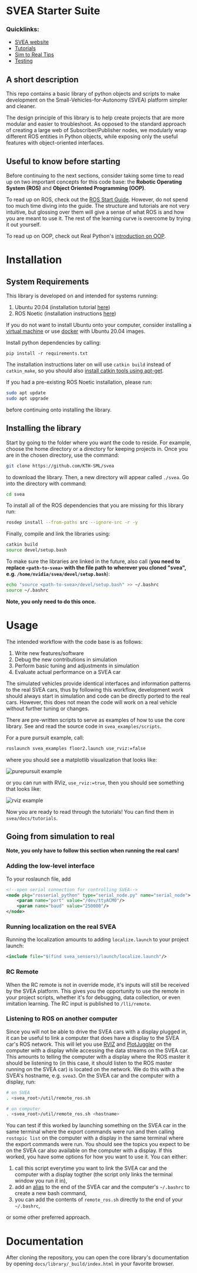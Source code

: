 # SVEA Starter Suite

### Quicklinks:
- [SVEA website](https://svea.eecs.kth.se)
- [Tutorials](https://github.com/KTH-SML/svea/tree/main/docs/tutorials)
- [Sim to Real Tips](https://github.com/KTH-SML/svea#going-from-simulation-to-real)
- [Testing](https://github.com/KTH-SML/svea#testing)

## A short description
This repo contains a basic library of python objects and scripts to make
development on the Small-Vehicles-for-Autonomy (SVEA) platform simpler
and cleaner.

The design principle of this library is to help create projects that are
more modular and easier to troubleshoot. As opposed to the standard
approach of creating a large web of Subscriber/Publisher nodes, we modularly
wrap different ROS entities in Python objects, while exposing only the useful
features with object-oriented interfaces.

## Useful to know before starting
Before continuing to the next sections, consider taking some time to read up on
two important concepts for this code base: the **Robotic Operating System (ROS)**
and **Object Oriented Programming (OOP)**.

To read up on ROS, check out the
[ROS Start Guide](http://wiki.ros.org/ROS/StartGuide). However, do not spend
too much time diving into the guide. The structure and tutorials are not very
intuitive, but glossing over them will give a sense of what ROS is and how you
are meant to use it. The rest of the learning curve is overcome by trying it out
yourself.

To read up on OOP, check out Real Python's
[introduction on OOP](https://realpython.com/python3-object-oriented-programming/).

# Installation

## System Requirements
This library is developed on and intended for systems running:

1. Ubuntu 20.04 (installation tutorial [here](https://ubuntu.com/tutorials/tutorial-install-ubuntu-desktop#1-overview))
2. ROS Noetic (installation instructions [here](http://wiki.ros.org/noetic/Installation/Ubuntu))

If you do not want to install Ubuntu onto your computer, consider installing a
[virtual machine](https://www.osboxes.org/ubuntu/) or use
[docker](https://docs.docker.com/install/) with Ubuntu 20.04 images.

Install python dependencies by calling:

```
pip install -r requirements.txt
```

The installation instructions later on will use `catkin build` instead of
`catkin_make`, so you should also [install catkin tools using apt-get](https://catkin-tools.readthedocs.io/en/latest/installing.html#installing-on-ubuntu-with-apt-get).

If you had a pre-existing ROS Noetic installation, please run:

```bash
sudo apt update
sudo apt upgrade
```

before continuing onto installing the library.

## Installing the library
Start by going to the folder where you want the code to reside.
For example, choose the home directory or a directory for keeping projects in.
Once you are in the chosen directory, use the command:

```bash
git clone https://github.com/KTH-SML/svea
```

to download the library. Then, a new directory will appear called
`./svea`. Go into the directory with command:

```bash
cd svea
```

To install all of the ROS dependencies that you are missing for this library run:

```bash
rosdep install --from-paths src --ignore-src -r -y
```

Finally, compile and link the libraries using:

```bash
catkin build
source devel/setup.bash
```

To make sure the libraries are linked in the future, also call (**you need to replace
`<path-to-svea>` with the file path to wherever you cloned "svea", e.g.
`/home/nvidia/svea/devel/setup.bash`**):

```bash
echo "source <path-to-svea>/devel/setup.bash" >> ~/.bashrc
source ~/.bashrc
```

**Note, you only need to do this once.**

# Usage

The intended workflow with the code base is as follows:
1. Write new features/software
2. Debug the new contributions in simulation
3. Perform basic tuning and adjustments in simulation
4. Evaluate actual performance on a SVEA car

The simulated vehicles provide identical interfaces and information patterns
to the real SVEA cars, thus by following this workflow, development work
should always start in simulation and code can be directly ported to the real
cars. However, this does not mean the code will work on a
real vehicle without further tuning or changes.

There are pre-written scripts to serve as examples of how to use the
core library. See and read the source code in
`svea_examples/scripts`.

For a pure pursuit example, call:

```bash
roslaunch svea_examples floor2.launch use_rviz:=false
```

where you should see a matplotlib visualization that looks like:

![purepursuit example](docs/media/purepursuit.png)

or you can run with RViz, `use_rviz:=true`, then you should see something that
looks like:

![rviz example](docs/media/floor2_rviz.png)

Now you are ready to read through the tutorials! You can find them in `svea/docs/tutorials`.

## Going from simulation to real

**Note, you only have to follow this section when running the real cars!**

### Adding the low-level interface

To your roslaunch file, add

```xml
<!--open serial connection for controlling SVEA-->
<node pkg="rosserial_python" type="serial_node.py" name="serial_node">
    <param name="port" value="/dev/ttyACM0"/>
    <param name="baud" value="250000"/>
</node>
```

### Running localization on the real SVEA

Running the localization amounts to adding `localize.launch` to your project launch:

```xml
<include file="$(find svea_sensors)/launch/localize.launch"/>
```

### RC Remote

When the RC remote is not in override mode, it's inputs will still be received by the SVEA platform. This gives you the opportunity to use the remote in your project scripts, whether it's for debugging, data collection, or even imitation learning. The RC input is published to ```/lli/remote```.

### Listening to ROS on another computer

Since you will not be able to drive the SVEA cars with a display plugged in, it
can be useful to link a computer that does have a display to the SVEA car's ROS
network. This will let you use [RVIZ](http://wiki.ros.org/rviz) and
[PlotJuggler](http://wiki.ros.org/plotjuggler) on the computer with a display
while accessing the data streams on the SVEA car. This amounts to telling the
computer with a display where the ROS master it should be listening to (in this
case, it should listen to the ROS master running on the SVEA car) is located on
the network. We do this with a the SVEA's hostname, e.g. `svea3`. On the SVEA
car and the computer with a display, run:

```bash
# on SVEA
. <svea_root>/util/remote_ros.sh

# on computer
. <svea_root>/util/remote_ros.sh <hostname>
```

You can test if this worked by launching something on the SVEA car in the same terminal where the export commands were run and then calling ```rostopic list``` on the computer with a display in the same terminal where the export commands were run. You should see the topics you expect to be on the SVEA car also available on the computer with a display. If this worked, you have some options for how you want to use it. You can either:
1. call this script everytime you want to link the SVEA car and the computer with a display togther (the script only links the terminal window you run it in),
2. add an [alias](https://mijingo.com/blog/creating-bash-aliases) to the end of the SVEA car and the computer's ```~/.bashrc``` to create a new bash command,
3. you can add the contents of ```remote_ros.sh``` directly to the end of your ```~/.bashrc```,

or some other preferred approach.

# Documentation
After cloning the repository, you can open the core library's documentation by opening `docs/library/_build/index.html` in your favorite browser.

